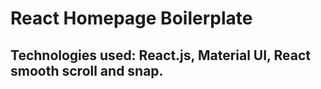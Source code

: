# React Homepage Boilerplate

## Technologies used: React.js, Material UI, React smooth scroll and snap.

